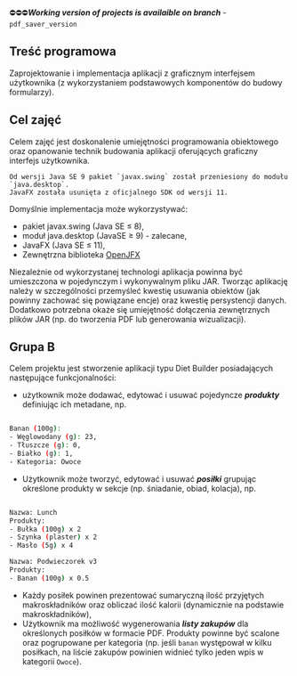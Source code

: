 :no_entry::no_entry::no_entry:***Working version of projects is availaible on branch*** - `pdf_saver_version`

## Treść programowa
Zaprojektowanie i implementacja aplikacji z graficznym interfejsem użytkownika (z wykorzystaniem podstawowych komponentów do budowy formularzy).

## Cel zajęć
Celem zajęć jest doskonalenie umiejętności programowania obiektowego oraz opanowanie technik budowania aplikacji oferujących graficzny interfejs użytkownika.
```
Od wersji Java SE 9 pakiet `javax.swing` został przeniesiony do modułu `java.desktop`.
JavaFX została usunięta z oficjalnego SDK od wersji 11.

```
Domyślnie implementacja może wykorzystywać:
* pakiet javax.swing (Java SE ≤ 8),
* moduł java.desktop (JavaSE  ≥ 9) - zalecane,
* JavaFX (Java SE ≤ 11),
* Zewnętrzna biblioteka [OpenJFX](https://openjfx.io/)

Niezależnie od wykorzystanej technologi aplikacja powinna być umieszczona w pojedynczym i wykonywalnym pliku JAR. Tworząc aplikację należy w szczególności przemyśleć kwestię usuwania obiektów (jak powinny zachować się powiązane encje) oraz kwestię persystencji danych.
Dodatkowo potrzebna okaże się umiejętność dołączenia zewnętrznych plików JAR (np. do tworzenia PDF lub generowania wizualizacji).


## Grupa B
Celem projektu jest stworzenie aplikacji typu Diet Builder posiadających następujące funkcjonalności:
* użytkownik może dodawać, edytować i usuwać pojedyncze ***produkty*** definiując ich metadane, np.
```bash

Banan (100g):
- Węglowodany (g): 23,
- Tłuszcze (g): 0,
- Białko (g): 1,
- Kategoria: Owoce

```
* Użytkownik może tworzyć, edytować i usuwać ***posiłki*** grupując określone produkty w sekcje (np. śniadanie, obiad, kolacja), np.
```bash

Nazwa: Lunch
Produkty:
- Bułka (100g) x 2
- Szynka (plaster) x 2
- Masło (5g) x 4

Nazwa: Podwieczorek v3
Produkty:
- Banan (100g) x 0.5

```
* Każdy posiłek powinen prezentować sumaryczną ilość przyjętych makroskładników oraz obliczać ilość kalorii (dynamicznie na podstawie makroskładników),
* Użytkownik ma możliwość wygenerowania ***listy zakupów*** dla określonych posiłków w formacie PDF. Produkty powinne być scalone oraz pogrupowane per kategoria (np. jeśli `banan` występował w kilku posiłkach, na liście zakupów powinien widnieć tylko jeden wpis w kategorii `Owoce`). 
